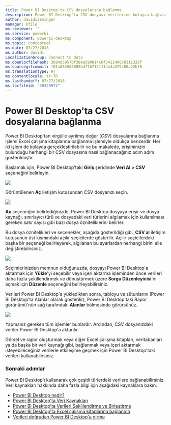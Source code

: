 ```yaml
---
title: Power BI Desktop'ta CSV dosyalarına bağlanma
description: Power BI Desktop'ta CSV dosyası verilerine kolayca bağlanma ve bunları kullanma
author: davidiseminger
manager: kfile
ms.reviewer: ''
ms.service: powerbi
ms.component: powerbi-desktop
ms.topic: conceptual
ms.date: 07/27/2018
ms.author: davidi
LocalizationGroup: Connect to data
ms.openlocfilehash: 3684d3957bf38aa590814c6f341140070311326f
ms.sourcegitcommit: f01a88e583889bd77b712f11da4a379c88a22b76
ms.translationtype: HT
ms.contentlocale: tr-TR
ms.lasthandoff: 07/27/2018
ms.locfileid: "39329972"
---
```

# <a name="connect-to-csv-files-in-power-bi-desktop"></a>Power BI Desktop'ta CSV dosyalarına bağlanma
Power BI Desktop'tan virgülle ayrılmış değer (*CSV*) dosyalarına bağlanma işlemi Excel çalışma kitaplarına bağlanma işlemiyle oldukça benzerdir. Her iki işlem de kolayca gerçekleştirilebilir ve bu makalede, erişiminizin bulunduğu herhangi bir CSV dosyasına nasıl bağlanacağınız adım adım gösterilmiştir.

Başlamak için, Power BI Desktop'taki **Giriş** şeridinde **Veri Al > CSV** seçeneğini belirleyin.

![](media/desktop-connect-csv/connect-to-csv_1.png)

Görüntülenen **Aç** iletişim kutusundan CSV dosyanızı seçin.

![](media/desktop-connect-csv/connect-to-csv_2.png)

**Aç** seçeneğini belirlediğinizde, Power BI Desktop dosyaya erişir ve dosya kaynağı, sınırlayıcı türü ve dosyadaki veri türlerini algılamak için kullanılması gereken satır sayısı gibi bazı dosya özniteliklerini belirler.

Bu dosya öznitelikleri ve seçenekler, aşağıda gösterildiği gibi, **CSV al** iletişim kutusunun üst kısmındaki açılır seçicilerde gösterilir. Açılır seçicilerdeki başka bir seçeneği belirleyerek, algılanan bu ayarlardan herhangi birini elle değiştirebilirsiniz.

![](media/desktop-connect-csv/connect-to-csv_3.png)

Seçimlerinizden memnun olduğunuzda, dosyayı Power BI Desktop'a aktarmak için **Yükle**'yi seçebilir veya içeri aktarma işleminden önce verileri daha fazla şekillendirmek ve dönüştürmek üzere **Sorgu Düzenleyicisi**'ni açmak için **Düzenle** seçeneğini belirleyebilirsiniz.

Verileri Power BI Desktop'a yükledikten sonra, tabloyu ve sütunlarını (Power BI Desktop'ta Alanlar olarak gösterilir), Power BI Desktop'taki Rapor görünümü'nün sağ tarafındaki **Alanlar** bölmesinde görürsünüz.

![](media/desktop-connect-csv/connect-to-csv_4.png)

Yapmanız gereken tüm işlemler bunlardır. Ardından, CSV dosyanızdaki veriler Power BI Desktop'a aktarılır.

Görsel ve rapor oluşturmak veya diğer Excel çalışma kitapları, veritabanları ya da başka bir veri kaynağı gibi, bağlanmak veya içeri aktarmak isteyebileceğiniz verilerle etkileşime geçmek için Power BI Desktop'taki verileri kullanabilirsiniz.

### <a name="next-steps"></a>Sonraki adımlar
Power BI Desktop'ı kullanarak çok çeşitli türlerdeki verilere bağlanabilirsiniz. Veri kaynakları hakkında daha fazla bilgi için aşağıdaki kaynaklara bakın:

* [Power BI Desktop nedir?](desktop-what-is-desktop.md)
* [Power BI Desktop'ta Veri Kaynakları](desktop-data-sources.md)
* [Power BI Desktop'ta Verileri Şekillendirme ve Birleştirme](desktop-shape-and-combine-data.md)
* [Power BI Desktop'ta Excel çalışma kitaplarına bağlanma](desktop-connect-excel.md)   
* [Verileri doğrudan Power BI Desktop'a girme](desktop-enter-data-directly-into-desktop.md)   

